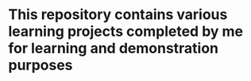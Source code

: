 # This repository contains various learning projects completed by me for learning and demonstration purposes
